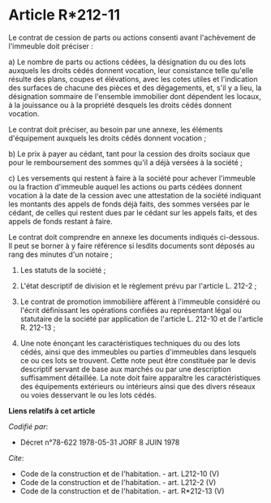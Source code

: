 # Article R*212-11

Le contrat de cession de parts ou actions consenti avant l'achèvement de l'immeuble doit préciser : 

a) Le nombre de parts ou actions cédées, la désignation du ou des lots auxquels les droits cédés donnent vocation, leur
consistance telle qu'elle résulte des plans, coupes et élévations, avec les cotes utiles et l'indication des surfaces de
chacune des pièces et des dégagements, et, s'il y a lieu, la désignation sommaire de l'ensemble immobilier dont dépendent les
locaux, à la jouissance ou à la propriété desquels les droits cédés donnent vocation. 

Le contrat doit préciser, au besoin par une annexe, les éléments d'équipement auxquels les droits cédés donnent vocation ; 

b) Le prix à payer au cédant, tant pour la cession des droits sociaux que pour le remboursement des sommes qu'il a déjà
versées à la société ; 

c) Les versements qui restent à faire à la société pour achever l'immeuble ou la fraction d'immeuble auquel les actions ou
parts cédées donnent vocation à la date de la cession avec une attestation de la société indiquant les montants des appels de
fonds déjà faits, des sommes versées par le cédant, de celles qui restent dues par le cédant sur les appels faits, et des
appels de fonds restant à faire. 

Le contrat doit comprendre en annexe les documents indiqués ci-dessous. Il peut se borner à y faire référence si lesdits
documents sont déposés au rang des minutes d'un notaire ; 

1. Les statuts de la société ; 

2. L'état descriptif de division et le règlement prévu par l'article L. 212-2 ; 

3. Le contrat de promotion immobilière afférent à l'immeuble considéré ou l'écrit définissant les opérations confiées au
représentant légal ou statutaire de la société par application de l'article L. 212-10 et de l'article R. 212-13 ; 

4. Une note énonçant les caractéristiques techniques du ou des lots cédés, ainsi que des immeubles ou parties d'immeubles
dans lesquels ce ou ces lots se trouvent. Cette note peut être constituée par le devis descriptif servant de base aux marchés
ou par une description suffisamment détaillée. La note doit faire apparaître les caractéristiques des équipements extérieurs
ou intérieurs ainsi que des divers réseaux ou voies desservant le ou les lots cédés.

**Liens relatifs à cet article**

_Codifié par_:

  - Décret n°78-622 1978-05-31 JORF 8 JUIN 1978

_Cite_:

  - Code de la construction et de l'habitation. - art. L212-10 (V)
  - Code de la construction et de l'habitation. - art. L212-2 (V)
  - Code de la construction et de l'habitation. - art. R*212-13 (V)
